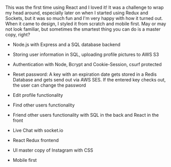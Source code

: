 This was the first time using React and I loved it! It was a challenge to wrap my head around, especially later on when I started using Redux and Sockets, but it was so much fun and I'm very happy with how it turned out. When it came to design, I styled it from scratch and mobile first. May or may not look familiar, but sometimes the smartest thing you can do is a master copy, right?

* Node.js with Express and a SQL database backend
* Storing user information in SQL, uploading profile pictures to AWS S3
* Authentication with Node, Bcrypt and Cookie-Session, csurf protected
* Reset password: A key with an expiration date gets stored in a Redis Database and gets send out via AWS SES. If the entered key checks out, the user can change the password
* Edit profile functionality
* Find other users functionality
* Friend other users functionality with SQL in the back and React in the front
* Live Chat with socket.io



* React Redux frontend
* UI master copy of Instagram with CSS
* Mobile first